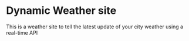 # Dynamic Weather site
 This is a weather site to tell the latest update of your city weather using a real-time API
